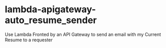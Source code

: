 # lambda-apigateway-auto_resume_sender
Use Lambda Fronted by an API Gateway to send an email with my Current Resume to a requester
